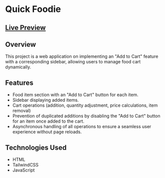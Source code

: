 # Quick Foodie

## [Live Preview](https://quickfoodie.netlify.app/)

## Overview

This project is a web application on implementing an "Add to Cart" feature with a corresponding sidebar, allowing users to manage food cart dynamically.

## Features

- Food item section with an "Add to Cart" button for each item.
- Sidebar displaying added items.
- Cart operations (addition, quantity adjustment, price calculations, item removal)
- Prevention of duplicated additions by disabling the "Add to Cart" button for an item once added to the cart.
- Asynchronous handling of all operations to ensure a seamless user experience without page reloads.

## Technologies Used

- HTML
- TailwindCSS
- JavaScript
